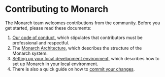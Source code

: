 # Contributing to Monarch

The Monarch team welcomes contributions from the community. Before you get started,
please read these documents:

1. [Our code of conduct](CODE_OF_CONDUCT.md), which stipulates that contributors must be professional and respectful.
2. The [Monarch Architecture](https://github.com/Dropsource/monarch/wiki/Monarch-Architecture), which describes the structure of the Monarch system.
3. [Setting up your local development environment](https://github.com/Dropsource/monarch/wiki/Setting-up-your-local-development-environment), which describes how to set up Monarch in your local environment.
4. There is also a quick guide on how to [commit your changes](https://github.com/Dropsource/monarch/wiki/Commit-your-changes).
